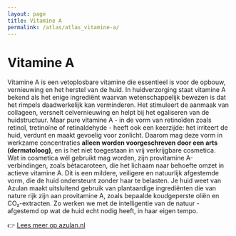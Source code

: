 ```yaml
---
layout: page
title: Vitamine A
permalink: /atlas/atlas_vitamine-a/
---
```


# Vitamine A

Vitamine A is een vetoplosbare vitamine die essentieel is voor de opbouw, vernieuwing en het herstel van de huid. In huidverzorging staat vitamine A bekend als het enige ingrediënt waarvan wetenschappelijk bewezen is dat het rimpels daadwerkelijk kan verminderen. Het stimuleert de aanmaak van collageen, versnelt celvernieuwing en helpt bij het egaliseren van de huidstructuur.
Maar pure vitamine A - in de vorm van retinoïden zoals retinol, tretinoïne of retinaldehyde - heeft ook een keerzijde: het irriteert de huid, verdunt en maakt gevoelig voor zonlicht. Daarom mag deze vorm in werkzame concentraties <strong>alleen worden voorgeschreven door een arts (dermatoloog)</strong>, en is het niet toegestaan in vrij verkrijgbare cosmetica.
<br>
Wat in cosmetica wél gebruikt mag worden, zijn provitamine A-verbindingen, zoals bètacaroteen, die het lichaam naar behoefte omzet in actieve vitamine A. Dit is een mildere, veiligere en natuurlijk afgestemde vorm, die de huid ondersteunt zonder haar te belasten. Je huid weet van&nbsp;
<br>
Azulan maakt uitsluitend gebruik van plantaardige ingrediënten die van nature rijk zijn aan provitamine A, zoals bepaalde koudgeperste oliën en CO₂-extracten. Zo werken we met de intelligentie van de natuur - afgestemd op wat de huid echt nodig heeft, in haar eigen tempo.

👉 [Lees meer op azulan.nl](https://azulan.nl/atlas/vitamine-a)